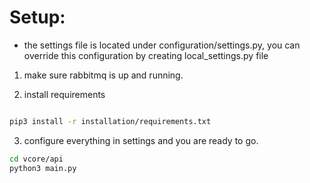 # Setup:

* the settings file is located under configuration/settings.py, you can override this configuration by creating
local_settings.py file

1. make sure rabbitmq is up and running.

2. install requirements

```bash

pip3 install -r installation/requirements.txt

```

3. configure everything in settings and you are ready to go.


```bash
cd vcore/api
python3 main.py
```